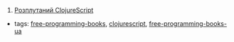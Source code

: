 1. [Розплутаний ClojureScript](https://lambdabooks.github.io/clojurescript-unraveled)
  * tags: [free-programming-books](tags/free-programming-books.md), [clojurescript](tags/clojurescript.md), [free-programming-books-ua](tags/free-programming-books-ua.md)
